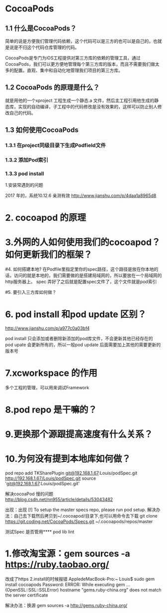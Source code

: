 # CocoaPods
## 1.1 什么是CocoaPods？
简单的说是方便我们管理代码依赖，这个代码可以是三方的也可以是自己的，也就是说是不归这个代码仓库管理的代码。

CocoaPods是专门为iOS工程提供对第三方库的依赖的管理工具，通过CocoaPods，我们可以更方便地管理每个第三方库的版本，而且不需要我们做太多的配置。直观、集中和自动化地管理我们项目的第三方库。

## 1.2 CocoaPods 的原理是什么？
就是用他的一个xproject 工程生成一个静态.a 文件，然后主工程引用他生成的静态库，实现的自动编译，子工程中的代码修改是没有效果的，这样可以防止别人修改自己的代码。

## 1.3 如何使用CocoaPods
### 1.3.1 在project同级目录下生成Podfield文件
### 1.3.2 添加Pod索引
### 1.3.3 pod install

1.安装常遇到的问题

2017 年的，系统10.12.6 亲测有效
http://www.jianshu.com/p/4daa1a8965d8
    
# 2. cocoapod 的原理


# 3.外网的人如何使用我们的cocoapod？如何更新我们的框架？

#4. 如何搭建本地?
在Podfile里指定里你的spec路径，这个路径是放在你本地的话，访问的就是本地的，我们需要做的是搭建局域网的，所以要放在一个局域网的http服务器上。
spec 弄好了之后就是配置spec文件了，这个文件就是pod索引

#5. 要引入三方库如何做？

# 6. pod install 和pod update 区别？
http://www.jianshu.com/p/a977c0a03bf4

pod install 只会添加或者删除新添加的pod库文件，不会更新其他已经存在的
pod upate 会更新所有的，所以一般pod update 后面需要加上其他的需要更新的版本号

# 7.xcworkspace 的作用
多个工程的管理，可以用来调试Framework
# 8.pod repo 是干嘛的？

# 9.更换那个源跟提高速度有什么关系？
# 10.为何没有提到本地库如何做？


pod repo add TKSharePlugin git@192.168.1.67:Louis/podSpec.git
http://192.168.1.67/Louis/podSpec.git
source 'git@192.168.1.67:Louis/podSpec.git' 

解决cocoaPod 慢的问题
http://blog.csdn.net/nn955/article/details/53043482

出现：出现 [!] To setup the master specs repo, please run pod setup.
解决办法：自己去下载然后拷贝到~/.cocoapod/目录下,也可以用命令去下载
git clone https://git.coding.net/CocoaPods/Specs.git ~/.cocoapods/repos/master


测试Spec 是否管用****
pod lib lint 

# 1.修改淘宝源：gem sources -a https://ruby.taobao.org/
改成了https
2.install的时候报错
AppledeMacBook-Pro:~ Louis$ sudo gem install cocoapods
Password:
ERROR:  While executing gem ... (OpenSSL::SSL::SSLError)
    hostname "gems.ruby-china.org" does not match the server certificate

解决办法：换源 gem sources -a http://gems.ruby-china.org/

